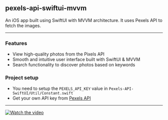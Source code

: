 ## pexels-api-swiftui-mvvm
An iOS app built using SwiftUI with MVVM architecture. It uses Pexels API to fetch the images.


------------


### Features
- View high-quality photos from the Pixels API
- Smooth and intuitive user interface built with SwiftUI & MVVM
- Search functionality to discover photos based on keywords

### Project setup
- You need to setup the `PEXELS_API_KEY` value in `Pexels-API-SwiftUI/Util/Constant.swift`
- Get your own API key from [Pexels API](https://www.pexels.com/api/)


------------


[![Watch the video]((https://imgur.com/a/31AF9Jf))](https://imgur.com/a/MELPnU5)
